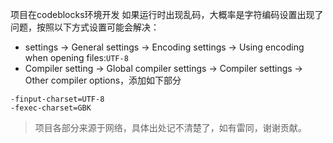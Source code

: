 项目在codeblocks环境开发
如果运行时出现乱码，大概率是字符编码设置出现了问题，按照以下方式设置可能会解决：
- settings -> General settings -> Encoding settings -> Using encoding when opening files:`UTF-8`
- Compiler setting -> Global compiler settings -> Compiler settings -> Other compiler options，添加如下部分
```
-finput-charset=UTF-8
-fexec-charset=GBK
```
> 项目各部分来源于网络，具体出处记不清楚了，如有雷同，谢谢贡献。
